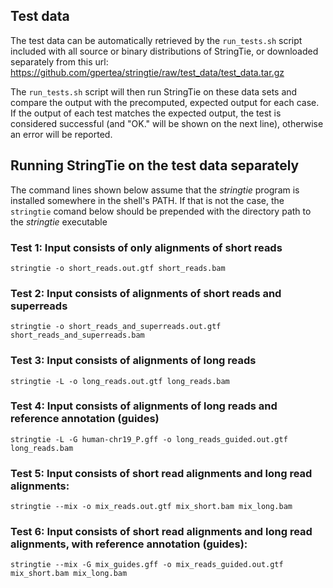 ## Test data

The test data can be automatically retrieved by the `run_tests.sh` script included 
with all source or binary distributions of StringTie, or downloaded separately from this url:
https://github.com/gpertea/stringtie/raw/test_data/test_data.tar.gz

The `run_tests.sh` script will then run StringTie on these data sets and compare the output with the 
precomputed, expected output for each case. If the output of each test matches the 
expected output, the test is considered successful (and "OK." will be shown on the next line), 
otherwise an error will be reported.

## Running StringTie on the test data separately

The command lines shown below assume that the _stringtie_ program is installed somewhere 
in the shell's PATH. If that is not the case, the `stringtie` comand below should be prepended 
with the directory path to the _stringtie_ executable

### Test 1: Input consists of only alignments of short reads

```
stringtie -o short_reads.out.gtf short_reads.bam
```

### Test 2: Input consists of alignments of short reads and superreads

```
stringtie -o short_reads_and_superreads.out.gtf short_reads_and_superreads.bam
```
    
### Test 3: Input consists of alignments of long reads

```
stringtie -L -o long_reads.out.gtf long_reads.bam
```
    
### Test 4: Input consists of alignments of long reads and reference annotation (guides)

```
stringtie -L -G human-chr19_P.gff -o long_reads_guided.out.gtf long_reads.bam
```

### Test 5: Input consists of short read alignments and long read alignments:

```
stringtie --mix -o mix_reads.out.gtf mix_short.bam mix_long.bam
```

### Test 6: Input consists of short read alignments and long read alignments, with reference annotation (guides):

```
stringtie --mix -G mix_guides.gff -o mix_reads_guided.out.gtf mix_short.bam mix_long.bam
```

